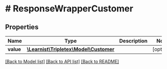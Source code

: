 # # ResponseWrapperCustomer

## Properties

Name | Type | Description | Notes
------------ | ------------- | ------------- | -------------
**value** | [**\Learnist\Tripletex\Model\Customer**](Customer.md) |  | [optional]

[[Back to Model list]](../../README.md#models) [[Back to API list]](../../README.md#endpoints) [[Back to README]](../../README.md)

